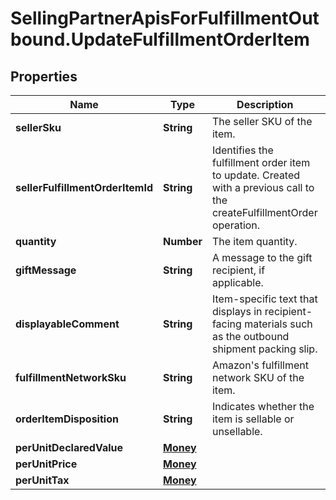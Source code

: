 # SellingPartnerApisForFulfillmentOutbound.UpdateFulfillmentOrderItem

## Properties

Name | Type | Description | Notes
------------ | ------------- | ------------- | -------------
**sellerSku** | **String** | The seller SKU of the item. | [optional] 
**sellerFulfillmentOrderItemId** | **String** | Identifies the fulfillment order item to update. Created with a previous call to the createFulfillmentOrder operation. | 
**quantity** | **Number** | The item quantity. | 
**giftMessage** | **String** | A message to the gift recipient, if applicable. | [optional] 
**displayableComment** | **String** | Item-specific text that displays in recipient-facing materials such as the outbound shipment packing slip. | [optional] 
**fulfillmentNetworkSku** | **String** | Amazon&#39;s fulfillment network SKU of the item. | [optional] 
**orderItemDisposition** | **String** | Indicates whether the item is sellable or unsellable. | [optional] 
**perUnitDeclaredValue** | [**Money**](Money.md) |  | [optional] 
**perUnitPrice** | [**Money**](Money.md) |  | [optional] 
**perUnitTax** | [**Money**](Money.md) |  | [optional] 


